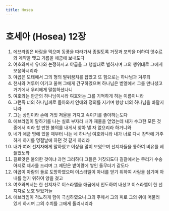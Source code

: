 ```yaml
---
title: Hosea
---
```


# 호세아 (Hosea) 12장
1. 에브라임은 바람을 먹으며 동풍을 따라가서 종일토록 거짓과 포학을 더하여 앗수르와 계약을 맺고 기름을 애굽에 보내도다
1. 여호와께서 유다와 논쟁하시고 야곱을 그 행실대로 벌하시며 그의 행위대로 그에게 보응하시리라
1. 야곱은 모태에서 그의 형의 발뒤꿈치를 잡았고 또 힘으로는 하나님과 겨루되
1. 천사와 겨루어 이기고 울며 그에게 간구하였으며 하나님은 벧엘에서 그를 만나셨고 거기에서 우리에게 말씀하셨나니
1. 여호와는 만군의 하나님이시라 여호와는 그를 기억하게 하는 이름이니라
1. 그런즉 너의 하나님께로 돌아와서 인애와 정의를 지키며 항상 너의 하나님을 바랄지니라
1. 그는 상인이라 손에 거짓 저울을 가지고 속이기를 좋아하는도다
1. 에브라임이 말하기를 나는 실로 부자라 내가 재물을 얻었는데 내가 수고한 모든 것 중에서 죄라 할 만한 불의를 내게서 찾아 낼 자 없으리라 하거니와
1. 네가 애굽 땅에 있을 때부터 나는 네 하나님 여호와니라 내가 너로 다시 장막에 거주하게 하기를 명절날에 하던 것 같게 하리라
1. 내가 여러 선지자에게 말하였고 이상을 많이 보였으며 선지자들을 통하여 비유를 베풀었노라
1. 길르앗은 불의한 것이냐 과연 그러하다 그들은 거짓되도다 길갈에서는 무리가 수송아지로 제사를 드리며 그 제단은 밭이랑에 쌓인 돌무더기 같도다
1. 야곱이 아람의 들로 도망하였으며 이스라엘이 아내를 얻기 위하여 사람을 섬기며 아내를 얻기 위하여 양을 쳤고
1. 여호와께서는 한 선지자로 이스라엘을 애굽에서 인도하여 내셨고 이스라엘이 한 선지자로 보호 받았거늘
1. 에브라임이 격노하게 함이 극심하였으니 그의 주께서 그의 피로 그의 위에 머물러 있게 하시며 그의 수치를 그에게 돌리시리라